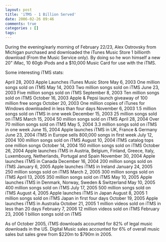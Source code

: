 ```yaml
---
layout: post
title: 'iTMS - 1 Billion Served'
date: 2006-02-26 09:46
comments: true
categories : []
tags:
---
```

During the evening/early morning of February 22/23, Alex Ostrovsky from Michigan purchased and downloaded the iTunes Music Store 1 billionth download (From the Music Service only). By doing so he won himself a new 20" iMac, 10 60gb iPods and a $10,000 Music Card for use with the iTMS.

Some interesting iTMS stats:

April 28, 2003 	Apple Launches iTunes Music Store
May 6, 2003 	One million songs sold on iTMS
May 14, 2003 	Two million songs sold on iTMS
June 23, 2003 	Five million songs sold on iTMS
September 8, 2003 	Ten million songs sold on iTMS
October 16, 2003 	Apple & Pepsi launch giveaway of 100 million free songs
October 20, 2003 	One million copies of iTunes for Windows downloaded in less than four days
November 6, 2003 	1.5 million songs sold on iTMS in one week
December 15, 2003 	25 million songs sold on iTMS
March 15, 2004 	50 million songs sold on iTMS
April 28, 2004 	Over 70 million songs sold on iTMS
May 5, 2004 	3.3 million songs sold on iTMS in one week
June 15, 2004 	Apple launches iTMS in UK, France & Germany
June 23, 2004 	iTMS in Europe sells 800,000 songs in first week
July 12, 2004 	100 million songs sold on iTMS
August 10, 2004 	iTMS catalog tops one million songs
October 14, 2004 	150 million songs sold on iTMS
October 26, 2004 	Apple launches iTMS in Austria, Belgium, Finland, Greece, Italy, Luxembourg, Netherlands, Portugal and Spain
November 30, 2004 	Apple launches iTMS in Canada
December 16, 2004 	200 million songs sold on iTMS
January 6, 2005 	Apple launches iTMS in Ireland
January 24, 2005 	250 million songs sold on iTMS
March 2, 2005 	300 million songs sold on iTMS
April 13, 2005 	350 million songs sold on iTMS
May 10, 2005 	Apple launches iTMS in Denmark, Norway, Sweden & Switzerland
May 10, 2005 	400 million songs sold on iTMS
July 17, 2005 	500 million songs sold on iTMS
August 4, 2005 	Apple launches iTMS in Japan
August 8, 2005 	1 million songs sold on iTMS Japan in first four days
October 19, 2005 	Apple launches iTMS in Australia
October 21, 2005 	1 million videos sold on iTMS in less than 20 days
February 7, 2006 	12 million videos sold on iTMS
February 23, 2006   1 billion songs sold on iTMS

As of October 2005, iTMS downloads accounted for 82% of legal music downloads in the US.
Digital Music sales accounted for 6% of overall music sales but sales grew from $220m to $790m in 2005.


